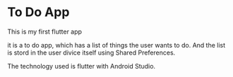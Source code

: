 # To Do App

This is my first flutter app

it is a to do app, which has a list of things the user wants to do.
And the list is stord in the user divice itself using Shared Preferences.

The technology used is flutter with Android Studio.
